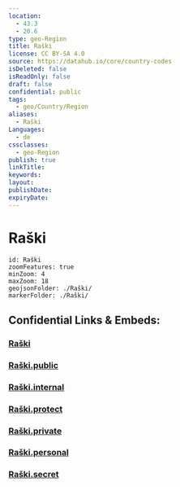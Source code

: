 ```yaml
---
location:
  - 43.3
  - 20.6
type: geo-Region
title: Raški
license: CC BY-SA 4.0
source: https://datahub.io/core/country-codes
isDeleted: false
isReadOnly: false
draft: false
confidential: public
tags:
  - geo/Country/Region
aliases:
  - Raški
Languages:
  - de
cssclasses:
  - geo-Region
publish: true
linkTitle:
keywords:
layout:
publishDate:
expiryDate:
---
```


# Raški

```leaflet
id: Raški
zoomFeatures: true 
minZoom: 4 
maxZoom: 18
geojsonFolder: ./Raški/
markerFolder: ./Raški/
```


## Confidential Links & Embeds: 

### [Raški](/_Standards/Earth/Continent/Europe/Europe~South/Serbia/districts~Serbia/Raški.md) 

### [Raški.public](/_public/Earth/Continent/Europe/Europe~South/Serbia/districts~Serbia/Raški.public.md) 

### [Raški.internal](/_internal/Earth/Continent/Europe/Europe~South/Serbia/districts~Serbia/Raški.internal.md) 

### [Raški.protect](/_protect/Earth/Continent/Europe/Europe~South/Serbia/districts~Serbia/Raški.protect.md) 

### [Raški.private](/_private/Earth/Continent/Europe/Europe~South/Serbia/districts~Serbia/Raški.private.md) 

### [Raški.personal](/_personal/Earth/Continent/Europe/Europe~South/Serbia/districts~Serbia/Raški.personal.md) 

### [Raški.secret](/_secret/Earth/Continent/Europe/Europe~South/Serbia/districts~Serbia/Raški.secret.md)

